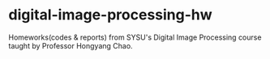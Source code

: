 # digital-image-processing-hw
Homeworks(codes &amp; reports) from SYSU's Digital Image Processing course taught by Professor Hongyang Chao.
